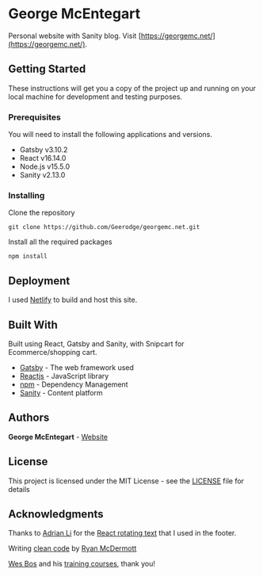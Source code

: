 # George McEntegart

Personal website with Sanity blog. Visit [https://georgemc.net/](https://georgemc.net/).

## Getting Started

These instructions will get you a copy of the project up and running on your local machine for development and testing purposes.

### Prerequisites

You will need to install the following applications and versions.

* Gatsby v3.10.2
* React v16.14.0
* Node.js v15.5.0
* Sanity v2.13.0

### Installing

Clone the repository

```
git clone https://github.com/Geerodge/georgemc.net.git
```

Install all the required packages

```
npm install
```

## Deployment

I used [Netlify](https://www.netlify.com) to build and host this site.

## Built With

Built using React, Gatsby and Sanity, with Snipcart for Ecommerce/shopping cart.

* [Gatsby](https://www.gatsbyjs.com/) - The web framework used
* [Reactjs](https://reactjs.org/) - JavaScript library
* [npm](https://www.npmjs.com/) - Dependency Management
* [Sanity](https://www.sanity.io/) - Content platform

## Authors

**George McEntegart** - [Website](https://georgemc.net/)

## License

This project is licensed under the MIT License - see the [LICENSE](LICENSE) file for details


## Acknowledgments

Thanks to [Adrian Li](https://github.com/adrianmcli) for the [React rotating text](https://github.com/adrianmcli/react-rotating-text) that I used in the footer.

Writing [clean code](https://github.com/ryanmcdermott/clean-code-javascript) by [Ryan McDermott](https://github.com/ryanmcdermott)

[Wes Bos](https://twitter.com/wesbos) and his [training courses](https://wesbos.com/courses), thank you!
